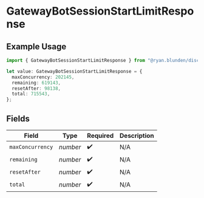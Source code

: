 # GatewayBotSessionStartLimitResponse

## Example Usage

```typescript
import { GatewayBotSessionStartLimitResponse } from "@ryan.blunden/discord-sdk/models/components";

let value: GatewayBotSessionStartLimitResponse = {
  maxConcurrency: 202145,
  remaining: 619143,
  resetAfter: 98138,
  total: 715543,
};
```

## Fields

| Field              | Type               | Required           | Description        |
| ------------------ | ------------------ | ------------------ | ------------------ |
| `maxConcurrency`   | *number*           | :heavy_check_mark: | N/A                |
| `remaining`        | *number*           | :heavy_check_mark: | N/A                |
| `resetAfter`       | *number*           | :heavy_check_mark: | N/A                |
| `total`            | *number*           | :heavy_check_mark: | N/A                |